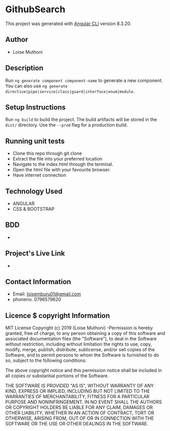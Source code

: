 # GithubSearch

This project was generated with [Angular CLI](https://github.com/angular/angular-cli) version 8.3.20.

## Author
- Loise Muthoni

## Description

Run `ng generate component component-name` to generate a new component. You can also use `ng generate directive|pipe|service|class|guard|interface|enum|module`.

## Setup Instructions

Run `ng build` to build the project. The build artifacts will be stored in the `dist/` directory. Use the `--prod` flag for a production build.

## Running unit tests
- Clone this repo through git clone
- Extract the file into your preferred location
- Navigate to the index.html through the terminal.
- Open the html file with your favourite browser.
- Have internet connection

## Technology Used
- ANGULAR
- CSS & BOOTSTRAP

## BDD
- 
## Project's Live Link
- 

## Contact Information
- Email: loisemburu01@gmail.com
- phoneno. 0796579620

## Licence $ copyright Information
MIT License Copyright (c) 2019 (Loise Muthoni) 
-Permission is hereby granted, free of charge, to any person obtaining a copy of this software and associated documentation files (the "Software"), to deal in the Software without restriction, including without limitation the rights to use, copy, modify, merge, publish, distribute, sublicense, and/or sell copies of the Software, and to permit persons to whom the Software is furnished to do so, subject to the following conditions:

The above copyright notice and this permission notice shall be included in all copies or substantial portions of the Software.

THE SOFTWARE IS PROVIDED "AS IS", WITHOUT WARRANTY OF ANY KIND, EXPRESS OR IMPLIED, INCLUDING BUT NOT LIMITED TO THE WARRANTIES OF MERCHANTABILITY, FITNESS FOR A PARTICULAR PURPOSE AND NONINFRINGEMENT. IN NO EVENT SHALL THE AUTHORS OR COPYRIGHT HOLDERS BE LIABLE FOR ANY CLAIM, DAMAGES OR OTHER LIABILITY, WHETHER IN AN ACTION OF CONTRACT, TORT OR OTHERWISE, ARISING FROM, OUT OF OR IN CONNECTION WITH THE SOFTWARE OR THE USE OR OTHER DEALINGS IN THE SOFTWARE.